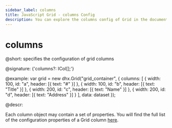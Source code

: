 ```yaml
---
sidebar_label: columns
title: JavaScript Grid - columns Config 
description: You can explore the columns config of Grid in the documentation of the DHTMLX JavaScript UI library. Browse developer guides and API reference, try out code examples and live demos, and download a free 30-day evaluation version of DHTMLX Suite 7.
---
```


# columns

@short: specifies the configuration of grid columns

@signature: {'columns?: ICol[];'}

@example:
var grid = new dhx.Grid("grid_container", {
	columns: [
		{ width: 100, id: "a", header: [{ text: "#" }] },
		{ width: 100, id: "b", header: [{ text: "Title" }] },
		{ width: 200, id: "c", header: [{ text: "Name" }] },
		{ width: 200, id: "d", header: [{ text: "Address" }] }
	],
	data: dataset
});

@descr:

Each column object may contain a set of properties. You will find the full list of the configuration properties of a Grid column [here](grid/api/api_gridcolumn_properties.md).

[comment]: # (@related: grid/initialization.md#initialize-grid grid/configuration.md#columns grid/customization.md) 
